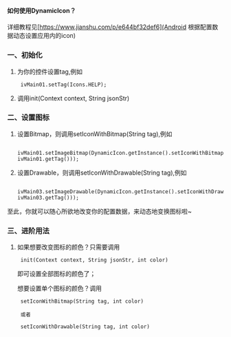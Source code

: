 #### 如何使用DynamicIcon？
详细教程见[https://www.jianshu.com/p/e644bf32def6](Android 根据配置数据动态设置应用内的icon)

### 一、初始化
1. 为你的控件设置tag,例如

        ivMain01.setTag(Icons.HELP);
2. 调用init(Context context, String jsonStr)

### 二、设置图标
1. 设置Bitmap，则调用setIconWithBitmap(String tag),例如

        ivMain01.setImageBitmap(DynamicIcon.getInstance().setIconWithBitmap((String) ivMain01.getTag()));

2. 设置Drawable，则调用setIconWithDrawable(String tag),例如

        ivMain03.setImageDrawable(DynamicIcon.getInstance().setIconWithDrawable((String) ivMain03.getTag()));

至此，你就可以随心所欲地改变你的配置数据，来动态地变换图标啦~

### 三、进阶用法
1. 如果想要改变图标的颜色？只需要调用

        init(Context context, String jsonStr, int color)
   即可设置全部图标的颜色了；

   想要设置单个图标的颜色？调用

        setIconWithBitmap(String tag, int color)

        或者

        setIconWithDrawable(String tag, int color)

